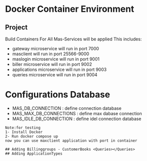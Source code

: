 # Docker Container Environment
## Project <Docker Compose>

Build Containers For All Mas-Services will be applied
This includes:
* gateway microservice will run in port 7000
* masclient<react-client> will run in port 25566-9000
* maslogin microservice will run in port 9001
* biller microservice will run in port 9002
* applications microservice will run in port 9003
* queries microservice will run in port 9004

# Configurations Database
* MAS_DB_CONNECTION : define connection database
* MAS_MAX_DB_CONNECTIONS : define max dabase connection
* MAS_IDLE_DB_CONNECTION : define idel connection database

```
Note:for testing 
1- Install Docker
2- Run docker compose up
now you can use maxclient application with port in container

## Adding Billinggroups - CustomerBooks <Queries></Queries>
## Adding ApplicationTypes